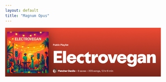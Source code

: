 ```yaml
---
layout: default
title: "Magnum Opus"
---
```


[![electrovegan](/./images/electrovegan.png)](https://open.spotify.com/playlist/0MxgeACTPofOJmqq44MStI?si=a733edbfe10e4647)
